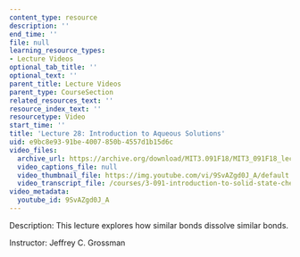 ```yaml
---
content_type: resource
description: ''
end_time: ''
file: null
learning_resource_types:
- Lecture Videos
optional_tab_title: ''
optional_text: ''
parent_title: Lecture Videos
parent_type: CourseSection
related_resources_text: ''
resource_index_text: ''
resourcetype: Video
start_time: ''
title: 'Lecture 28: Introduction to Aqueous Solutions'
uid: e9bc8e93-91be-4007-850b-4557d1b15d6c
video_files:
  archive_url: https://archive.org/download/MIT3.091F18/MIT3_091F18_lec28_300k.mp4
  video_captions_file: null
  video_thumbnail_file: https://img.youtube.com/vi/9SvAZgd0J_A/default.jpg
  video_transcript_file: /courses/3-091-introduction-to-solid-state-chemistry-fall-2018/971f1af47aab15d6f3c4e8c284e46a19_9SvAZgd0J_A.pdf
video_metadata:
  youtube_id: 9SvAZgd0J_A
---
```


Description: This lecture explores how similar bonds dissolve similar bonds.

Instructor: Jeffrey C. Grossman



